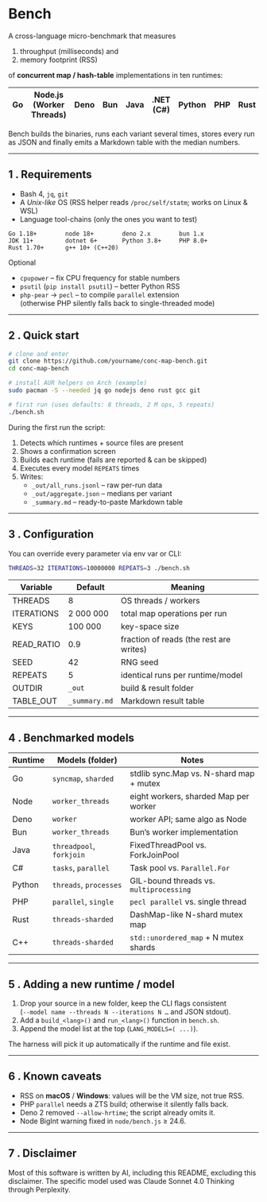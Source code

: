 # Bench

A cross-language micro-benchmark that measures

1. throughput (milliseconds) and
2. memory footprint (RSS)

of **concurrent map / hash-table** implementations in ten runtimes:

| Go | Node.js (Worker Threads) | Deno | Bun | Java | .NET (C#) | Python | PHP | Rust | C++ |
|----|--------------------------|------|-----|------|-----------|--------|-----|------|-----|

Bench builds the binaries, runs each variant several times, stores every run as JSON and finally emits a Markdown
table with the median numbers.

***

## 1 . Requirements

* Bash 4, `jq`, `git`
* A *Unix-like* OS (RSS helper reads `/proc/self/statm`; works on Linux & WSL)
* Language tool-chains (only the ones you want to test)

```text
Go 1.18+        node 18+        deno 2.x        bun 1.x
JDK 11+         dotnet 6+       Python 3.8+     PHP 8.0+
Rust 1.70+      g++ 10+ (C++20)
```

Optional

* `cpupower` – fix CPU frequency for stable numbers
* `psutil` (`pip install psutil`) – better Python RSS
* `php-pear` → `pecl` – to compile `parallel` extension  
  (otherwise PHP silently falls back to single-threaded mode)

***

## 2 . Quick start

```bash
# clone and enter
git clone https://github.com/yourname/conc-map-bench.git
cd conc-map-bench

# install AUR helpers on Arch (example)
sudo pacman -S --needed jq go nodejs deno rust gcc git

# first run (uses defaults: 8 threads, 2 M ops, 5 repeats)
./bench.sh
```

During the first run the script:

1. Detects which runtimes + source files are present
2. Shows a confirmation screen
3. Builds each runtime (fails are reported & can be skipped)
4. Executes every model `REPEATS` times
5. Writes:
    * `_out/all_runs.jsonl`   – raw per-run data
    * `_out/aggregate.json`  – medians per variant
    * `_summary.md`          – ready-to-paste Markdown table

***

## 3 . Configuration

You can override every parameter via env var or CLI:

```bash
THREADS=32 ITERATIONS=10000000 REPEATS=3 ./bench.sh
```

| Variable   | Default       | Meaning                                 |
|------------|---------------|-----------------------------------------|
| THREADS    | 8             | OS threads / workers                    |
| ITERATIONS | 2 000 000     | total map operations per run            |
| KEYS       | 100 000       | key-space size                          |
| READ_RATIO | 0.9           | fraction of reads (the rest are writes) |
| SEED       | 42            | RNG seed                                |
| REPEATS    | 5             | identical runs per runtime/model        |
| OUTDIR     | `_out`        | build & result folder                   |
| TABLE_OUT  | `_summary.md` | Markdown result table                   |

***

## 4 . Benchmarked models

| Runtime | Models (folder)          | Notes                                   |
|---------|--------------------------|-----------------------------------------|
| Go      | `syncmap`, `sharded`     | stdlib sync.Map vs. N-shard map + mutex |
| Node    | `worker_threads`         | eight workers, sharded Map per worker   |
| Deno    | `worker`                 | worker API; same algo as Node           |
| Bun     | `worker_threads`         | Bun’s worker implementation             |
| Java    | `threadpool`, `forkjoin` | FixedThreadPool vs. ForkJoinPool        |
| C#      | `tasks`, `parallel`      | Task pool vs. `Parallel.For`            |
| Python  | `threads`, `processes`   | GIL-bound threads vs. `multiprocessing` |
| PHP     | `parallel`, `single`     | `pecl parallel` vs. single thread       |
| Rust    | `threads-sharded`        | DashMap-like N-shard mutex map          |
| C++     | `threads-sharded`        | `std::unordered_map` + N mutex shards   |

***

## 5 . Adding a new runtime / model

1. Drop your source in a new folder, keep the CLI flags consistent  
   (`--model name --threads N --iterations N …` and JSON stdout).
2. Add a `build_<lang>()` and `run_<lang>()` function in `bench.sh`.
3. Append the model list at the top (`LANG_MODELS=( ...)`).

The harness will pick it up automatically if the runtime and file exist.

***

## 6 . Known caveats

* RSS on **macOS** / **Windows**: values will be the VM size, not true RSS.
* PHP `parallel` needs a ZTS build; otherwise it silently falls back.
* Deno 2 removed `--allow-hrtime`; the script already omits it.
* Node BigInt warning fixed in `node/bench.js` ≥ 24.6.

***

## 7 . Disclaimer

Most of this software is written by AI, including this README, excluding this disclaimer. The specific model used was
Claude Sonnet 4.0 Thinking through Perplexity.
